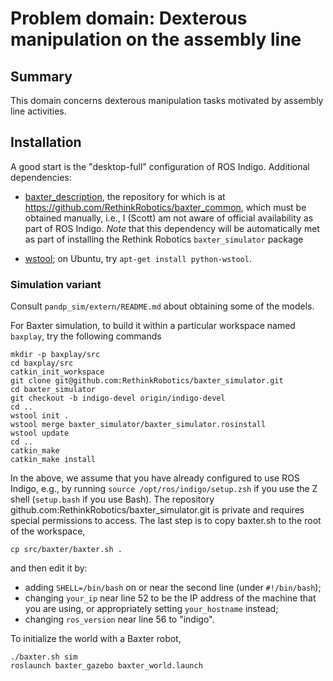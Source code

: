 Problem domain: Dexterous manipulation on the assembly line
===========================================================

Summary
-------

This domain concerns dexterous manipulation tasks motivated by assembly line
activities.


Installation
------------

A good start is the "desktop-full" configuration of ROS Indigo.  Additional
dependencies:
* [baxter_description](http://wiki.ros.org/baxter_description), the repository
  for which is at <https://github.com/RethinkRobotics/baxter_common>, which must
  be obtained manually, i.e., I (Scott) am not aware of official availability as
  part of ROS Indigo.  *Note* that this dependency will be automatically met as
  part of installing the Rethink Robotics `baxter_simulator` package

* [wstool](http://wiki.ros.org/wstool); on Ubuntu, try `apt-get install python-wstool`.


### Simulation variant

Consult `pandp_sim/extern/README.md` about obtaining some of the models.

For Baxter simulation, to build it within a particular workspace named
`baxplay`, try the following commands

    mkdir -p baxplay/src
    cd baxplay/src
    catkin_init_workspace
    git clone git@github.com:RethinkRobotics/baxter_simulator.git
    cd baxter_simulator
    git checkout -b indigo-devel origin/indigo-devel
    cd ..
    wstool init .
    wstool merge baxter_simulator/baxter_simulator.rosinstall
    wstool update
    cd ..
    catkin_make
    catkin_make install

In the above, we assume that you have already configured to use ROS Indigo,
e.g., by running `source /opt/ros/indigo/setup.zsh` if you use the Z shell
(`setup.bash` if you use Bash).  The repository github.com:RethinkRobotics/baxter_simulator.git
is private and requires special permissions to access.  The last step is to copy baxter.sh to the root of the workspace,

    cp src/baxter/baxter.sh .

and then edit it by:
* adding `SHELL=/bin/bash` on or near the second line (under `#!/bin/bash`);
* changing `your_ip` near line 52 to be the IP address of the machine that you
  are using, or appropriately setting `your_hostname` instead;
* changing `ros_version` near line 56 to "indigo".

To initialize the world with a Baxter robot,

    ./baxter.sh sim
    roslaunch baxter_gazebo baxter_world.launch

